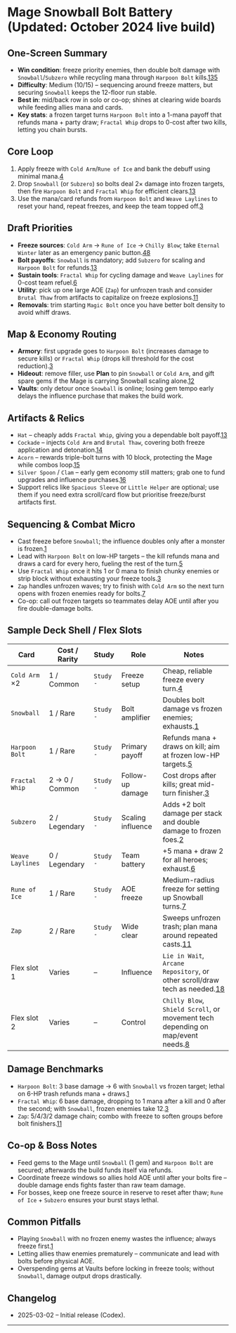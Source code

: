 # Mage Snowball Bolt Battery (Updated: October 2024 live build)

## One-Screen Summary
- **Win condition**: freeze priority enemies, then double bolt damage with `Snowball`/`Subzero` while recycling mana through `Harpoon Bolt` kills.[1][2][3][4][5][6]
- **Difficulty**: Medium (10/15) – sequencing around freeze matters, but securing `Snowball` keeps the 12-floor run stable.
- **Best in**: mid/back row in solo or co-op; shines at clearing wide boards while feeding allies mana and cards.
- **Key stats**: a frozen target turns `Harpoon Bolt` into a 1-mana payoff that refunds mana + party draw; `Fractal Whip` drops to 0-cost after two kills, letting you chain bursts.

## Core Loop
1. Apply freeze with `Cold Arm`/`Rune of Ice` and bank the debuff using minimal mana.[4][7]
2. Drop `Snowball` (or `Subzero`) so bolts deal 2× damage into frozen targets, then fire `Harpoon Bolt` and `Fractal Whip` for efficient clears.[1][2][3][5]
3. Use the mana/card refunds from `Harpoon Bolt` and `Weave Laylines` to reset your hand, repeat freezes, and keep the team topped off.[3][6]

## Draft Priorities
- **Freeze sources**: `Cold Arm` → `Rune of Ice` → `Chilly Blow`; take `Eternal Winter` later as an emergency panic button.[4][7][8][9]
- **Bolt payoffs**: `Snowball` is mandatory; add `Subzero` for scaling and `Harpoon Bolt` for refunds.[1][2][3][5]
- **Sustain tools**: `Fractal Whip` for cycling damage and `Weave Laylines` for 0-cost team refuel.[6][10]
- **Utility**: pick up one large AOE (`Zap`) for unfrozen trash and consider `Brutal Thaw` from artifacts to capitalize on freeze explosions.[11]
- **Removals**: trim starting `Magic Bolt` once you have better bolt density to avoid whiff draws.

## Map & Economy Routing
- **Armory**: first upgrade goes to `Harpoon Bolt` (increases damage to secure kills) or `Fractal Whip` (drops kill threshold for the cost reduction).[3][5]
- **Hideout**: remove filler, use **Plan** to pin `Snowball` or `Cold Arm`, and gift spare gems if the Mage is carrying Snowball scaling alone.[12]
- **Vaults**: only detour once `Snowball` is online; losing gem tempo early delays the influence purchase that makes the build work.

## Artifacts & Relics
- `Hat` – cheaply adds `Fractal Whip`, giving you a dependable bolt payoff.[13]
- `Cockade` – injects `Cold Arm` and `Brutal Thaw`, covering both freeze application and detonation.[14]
- `Acorn` – rewards triple-bolt turns with 10 block, protecting the Mage while combos loop.[15]
- `Silver Spoon` / `Clam` – early gem economy still matters; grab one to fund upgrades and influence purchases.[16][17]
- Support relics like `Spacious Sleeve` or `Little Helper` are optional; use them if you need extra scroll/card flow but prioritise freeze/burst artifacts first.

## Sequencing & Combat Micro
- Cast freeze before `Snowball`; the influence doubles only after a monster is frozen.[1][4]
- Lead with `Harpoon Bolt` on low-HP targets – the kill refunds mana and draws a card for every hero, fueling the rest of the turn.[5]
- Use `Fractal Whip` once it hits 1 or 0 mana to finish chunky enemies or strip block without exhausting your freeze tools.[3]
- `Zap` handles unfrozen waves; try to finish with `Cold Arm` so the next turn opens with frozen enemies ready for bolts.[7][11]
- Co-op: call out frozen targets so teammates delay AOE until after you fire double-damage bolts.

## Sample Deck Shell / Flex Slots
| Card | Cost / Rarity | Study | Role | Notes |
| --- | --- | --- | --- | --- |
| `Cold Arm` ×2 | 1 / Common | `Study` `-` | Freeze setup | Cheap, reliable freeze every turn.[4] |
| `Snowball` | 1 / Rare | `Study` `-` | Bolt amplifier | Doubles bolt damage vs frozen enemies; exhausts.[1] |
| `Harpoon Bolt` | 1 / Rare | `Study` `-` | Primary payoff | Refunds mana + draws on kill; aim at frozen low-HP targets.[5] |
| `Fractal Whip` | 2 → 0 / Common | `Study` `-` | Follow-up damage | Cost drops after kills; great mid-turn finisher.[3] |
| `Subzero` | 2 / Legendary | `Study` `-` | Scaling influence | Adds +2 bolt damage per stack and double damage to frozen foes.[2] |
| `Weave Laylines` | 0 / Legendary | `Study` `-` | Team battery | +5 mana + draw 2 for all heroes; exhaust.[6] |
| `Rune of Ice` | 1 / Rare | `Study` `-` | AOE freeze | Medium-radius freeze for setting up Snowball turns.[7] |
| `Zap` | 2 / Rare | `Study` `-` | Wide clear | Sweeps unfrozen trash; plan mana around repeated casts.[11] |
| Flex slot 1 | Varies | – | Influence | `Lie in Wait`, `Arcane Repository`, or other scroll/draw tech as needed.[18] |
| Flex slot 2 | Varies | – | Control | `Chilly Blow`, `Shield Scroll`, or movement tech depending on map/event needs.[8] |

## Damage Benchmarks
- `Harpoon Bolt`: 3 base damage → 6 with `Snowball` vs frozen target; lethal on 6-HP trash refunds mana + draws.[1][5]
- `Fractal Whip`: 6 base damage, dropping to 1 mana after a kill and 0 after the second; with `Snowball`, frozen enemies take 12.[3]
- `Zap`: 5/4/3/2 damage chain; combo with freeze to soften groups before bolt finishers.[11]

## Co-op & Boss Notes
- Feed gems to the Mage until `Snowball` (1 gem) and `Harpoon Bolt` are secured; afterwards the build funds itself via refunds.
- Coordinate freeze windows so allies hold AOE until after your bolts fire – double damage ends fights faster than raw team damage.
- For bosses, keep one freeze source in reserve to reset after thaw; `Rune of Ice` + `Subzero` ensures your burst stays lethal.

## Common Pitfalls
- Playing `Snowball` with no frozen enemy wastes the influence; always freeze first.[1][4]
- Letting allies thaw enemies prematurely – communicate and lead with bolts before physical AOE.
- Overspending gems at Vaults before locking in freeze tools; without `Snowball`, damage output drops drastically.

## Changelog
- 2025-03-02 – Initial release (Codex).

---

[1]: https://hellcard.fandom.com/wiki/Snowball "Snowball | Hellcard Wiki"
[2]: https://hellcard.fandom.com/wiki/Subzero "Subzero | Hellcard Wiki"
[3]: https://hellcard.fandom.com/wiki/Fractal_Whip "Fractal Whip | Hellcard Wiki"
[4]: https://hellcard.fandom.com/wiki/Cold_Arm "Cold Arm | Hellcard Wiki"
[5]: https://hellcard.fandom.com/wiki/Harpoon_Bolt "Harpoon Bolt | Hellcard Wiki"
[6]: https://hellcard.fandom.com/wiki/Weave_Laylines "Weave Laylines | Hellcard Wiki"
[7]: https://hellcard.fandom.com/wiki/Rune_of_Ice "Rune of Ice | Hellcard Wiki"
[8]: https://hellcard.fandom.com/wiki/Chilly_Blow "Chilly Blow | Hellcard Wiki"
[9]: https://hellcard.fandom.com/wiki/Eternal_Winter "Eternal Winter | Hellcard Wiki"
[10]: https://hellcard.fandom.com/wiki/Zap "Zap | Hellcard Wiki"
[11]: https://hellcard.fandom.com/wiki/Effects#Freeze "Freeze | Hellcard Wiki"
[12]: https://hellcard.fandom.com/wiki/Locations "Locations | Hellcard Wiki"
[13]: https://hellcard.fandom.com/wiki/Hat "Hat | Hellcard Wiki"
[14]: https://hellcard.fandom.com/wiki/Cockade "Cockade | Hellcard Wiki"
[15]: https://hellcard.fandom.com/wiki/Acorn "Acorn | Hellcard Wiki"
[16]: https://hellcard.fandom.com/wiki/Silver_Spoon "Silver Spoon | Hellcard Wiki"
[17]: https://hellcard.fandom.com/wiki/Clam "Clam | Hellcard Wiki"
[18]: https://hellcard.fandom.com/wiki/Lie_in_Wait "Lie in Wait | Hellcard Wiki"
